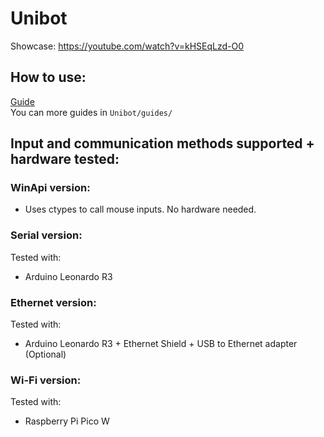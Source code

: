 # Unibot

Showcase: https://youtube.com/watch?v=kHSEqLzd-O0  

## How to use:
[Guide](/guides/Guide.md)  
You can more guides in `Unibot/guides/`

## Input and communication methods supported + hardware tested:  
### WinApi version:  
- Uses ctypes to call mouse inputs. No hardware needed.  

### Serial version:  
Tested with:
- Arduino Leonardo R3  

### Ethernet version:  
Tested with:  
- Arduino Leonardo R3 + Ethernet Shield + USB to Ethernet adapter (Optional)  

### Wi-Fi version:   
Tested with:  
- Raspberry Pi Pico W
